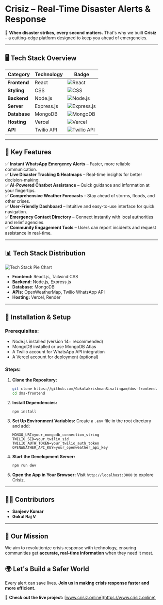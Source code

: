 # Crisiz – Real-Time Disaster Alerts & Response

🚨 **When disaster strikes, every second matters.** That's why we built **Crisiz** – a cutting-edge platform designed to keep you ahead of emergencies.

---
## 🖥️ Tech Stack Overview

| Category       | Technology     | Badge |
|----------------|----------------|--------|
| **Frontend**   | React          | ![React](https://img.shields.io/badge/Frontend-React-blue?style=for-the-badge&logo=react) |
| **Styling**    | CSS            | ![CSS](https://img.shields.io/badge/Styling-CSS-blue?style=for-the-badge&logo=css3) |
| **Backend**    | Node.js        | ![Node.js](https://img.shields.io/badge/Backend-Node.js-green?style=for-the-badge&logo=node.js) |
| **Server**     | Express.js     | ![Express.js](https://img.shields.io/badge/Server-Express.js-lightgrey?style=for-the-badge&logo=express) |
| **Database**   | MongoDB        | ![MongoDB](https://img.shields.io/badge/Database-MongoDB-brightgreen?style=for-the-badge&logo=mongodb) |
| **Hosting**    | Vercel         | ![Vercel](https://img.shields.io/badge/Hosting-Vercel-black?style=for-the-badge&logo=vercel) |
| **API**        | Twilio API     | ![Twilio API](https://img.shields.io/badge/API-Twilio-red?style=for-the-badge&logo=twilio) |

---

## 🌟 Key Features

✅ **Instant WhatsApp Emergency Alerts** – Faster, more reliable communication.<br>
✅ **Live Disaster Tracking & Heatmaps** – Real-time insights for better decision-making.<br>
✅ **AI-Powered Chatbot Assistance** – Quick guidance and information at your fingertips.<br>
✅ **Comprehensive Weather Forecasts** – Stay ahead of storms, floods, and other crises.<br>
✅ **User-Friendly Dashboard** – Intuitive and easy-to-use interface for quick navigation.<br>
✅ **Emergency Contact Directory** – Connect instantly with local authorities and relief agencies.<br>
✅ **Community Engagement Tools** – Users can report incidents and request assistance in real-time.<br>


---



## 📊 Tech Stack Distribution

![Tech Stack Pie Chart](https://quickchart.io/chart?c=%7B%22type%22%3A%22pie%22%2C%22data%22%3A%7B%22labels%22%3A%5B%22React%22%2C%22CSS%22%2C%22Node.js%22%2C%22Express.js%22%2C%22MongoDB%22%2C%22Twilio%20API%22%5D%2C%22datasets%22%3A%5B%7B%22data%22%3A%5B25%2C15%2C20%2C10%2C20%2C10%5D%2C%22backgroundColor%22%3A%5B%22%2348CAE4%22%2C%22%23F7B801%22%2C%22%2328A745%22%2C%22%236C757D%22%2C%22%2328B463%22%2C%22%23E63946%22%5D%7D%5D%7D%7D)



- **Frontend:** React.js, Tailwind CSS
- **Backend:** Node.js, Express.js
- **Database:** MongoDB
- **APIs:** OpenWeatherMap, Twilio WhatsApp API
- **Hosting:** Vercel, Render

---


## 🔧 Installation & Setup

### Prerequisites:
- Node.js installed (version 14+ recommended)
- MongoDB installed or use MongoDB Atlas
- A Twilio account for WhatsApp API integration
- A Vercel account for deployment (optional)

### Steps:
1. **Clone the Repository:**
   ```bash
   git clone https://github.com/GokulakrishnanSivalingam/dms-frontend.git
   cd dms-frontend
   ```
2. **Install Dependencies:**
   ```bash
   npm install
   ```
3. **Set Up Environment Variables:**
   Create a `.env` file in the root directory and add:
   ```plaintext
   MONGO_URI=your_mongodb_connection_string
   TWILIO_SID=your_twilio_sid
   TWILIO_AUTH_TOKEN=your_twilio_auth_token
   OPENWEATHER_API_KEY=your_openweather_api_key
   ```
4. **Start the Development Server:**
   ```bash
   npm run dev
   ```
5. **Open the App in Your Browser:**
   Visit `http://localhost:3000` to explore Crisiz.

---

## 👨‍💻 Contributors
- **Sanjeev Kumar**  
- **Gokul Raj V**  

---

## 🎯 Our Mission
We aim to revolutionize crisis response with technology, ensuring communities get **accurate, real-time information** when they need it most.

## 🌍 Let's Build a Safer World
Every alert can save lives. **Join us in making crisis response faster and more efficient.**

📢 **Check out the live project:** [www.crisiz.online](https://www.crisiz.online)  
